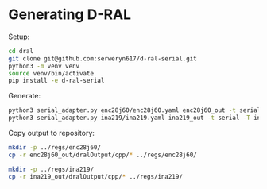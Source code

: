 # Generating D-RAL

Setup: 

```bash
cd dral
git clone git@github.com:serweryn617/d-ral-serial.git
python3 -m venv venv
source venv/bin/activate
pip install -e d-ral-serial
```

Generate:

```bash
python3 serial_adapter.py enc28j60/enc28j60.yaml enc28j60_out -t serial -T enc28j60/template/
python3 serial_adapter.py ina219/ina219.yaml ina219_out -t serial -T ina219/template/
```

Copy output to repository:

```bash
mkdir -p ../regs/enc28j60/
cp -r enc28j60_out/dralOutput/cpp/* ../regs/enc28j60/

mkdir -p ../regs/ina219/
cp -r ina219_out/dralOutput/cpp/* ../regs/ina219/
```